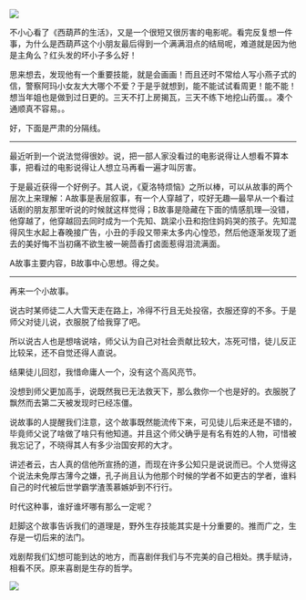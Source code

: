 ![](https://img1.doubanio.com/view/photo/photo/public/p2455577367.jpg)

不小心看了《西葫芦的生活》，又是一个很短又很厉害的电影呢。看完反复想一件事，为什么是西葫芦这个小朋友最后得到一个满满泪点的结局呢，难道就是因为他是主角么？红头发的坏小子多么好！


思来想去，发现他有一个重要技能，就是会画画！而且还时不常给人写小燕子式的信，警察阿玛小女友大大哪个不爱？于是乎就想到，能不能试试看周更！能不能！想当年姐也是做到过日更的。三天不打上房揭瓦，三天不练下地挖山药蛋。。凑个通顺真不容易。。


好，下面是严肃的分隔线。


----------


最近听到一个说法觉得很妙。说，把一部人家没看过的电影说得让人想看不算本事，把看过的电影说得让人想立马再看一遍才叫厉害。


于是最近获得一个好例子。其人说，《夏洛特烦恼》之所以棒，可以从故事的两个层次上来理解：A故事是表层叙事，有一个人穿越了，哎好无趣—最早从一个看过话剧的朋友那里听说的时候就这样觉得；B故事是隐藏在下面的情感肌理—没错，他穿越了，他穿越回去同时成为一个先知、跳梁小丑和抱住妈妈哭的孩子。先知混得风生水起上春晚接广告，小丑的手段又带来太多内心惶恐，然后他逐渐发现了逝去的美好悔不当初痛不欲生被一碗茴香打卤面惹得泪流满面。


A故事主要内容，B故事中心思想。得之矣。


----------


再来一个小故事。


说古时某师徒二人大雪天走在路上，冷得不行且无处投宿，衣服还穿的不多。于是师父对徒儿说，衣服脱了给我穿了吧。


所以说古人也是想啥说啥，师父认为自己对社会贡献比较大，冻死可惜，徒儿反正比较呆，还不自觉还得人直说。


结果徒儿回怼，我惜命庸人一个，没有这个高风亮节。



没想到师父更加高手，说既然我已无法救天下，那么救你一个也是好的。衣服脱了飘然而去第二天被发现时已经冻僵。


说故事的人提醒我们注意，这个故事既然能流传下来，可见徒儿后来还是不错的，毕竟师父说了啥做了啥只有他知道。并且这个师父确乎是有名有姓的人物，可惜被我忘记了，不晓得其人有多少治国安邦的大才。


讲述者云，古人真的信他所宣扬的道，而现在许多公知只是说说而已。个人觉得这个说法未免厚古薄今之嫌，孔子尚且认为他那个时候的学者不如更古的学者，谁料自己的时代被后世学霸学渣羡慕嫉妒到不行行。


时代这种事，谁好谁坏哪有那么一定呢？


赶脚这个故事告诉我们的道理是，野外生存技能其实是十分重要的。推而广之，生存是一切后来的法门。


戏剧帮我们幻想可能到达的地方，而喜剧伴我们与不完美的自己相处。携手赋诗，相看不厌。原来喜剧是生存的哲学。


![](http://mmbiz.qpic.cn/mmbiz_jpg/jMboN8ApoCvfpjT10HqJK7gcoUib4KTKTaAXlric01ibwStVRZuXAGLfDfBkZarliaoD7zw3H99wuibIKA7lEuuXcWg/640?wx_fmt=jpeg&wxfrom=5&wx_lazy=1)
